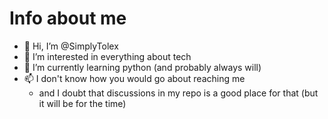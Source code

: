 Info about me
===
- 👋 Hi, I’m @SimplyTolex
- 👀 I’m interested in everything about tech
- 🌱 I’m currently learning python (and probably always will)
- 📫 I don't know how you would go about reaching me
  - and I doubt that discussions in my repo is a good place for that (but it will be for the time)
